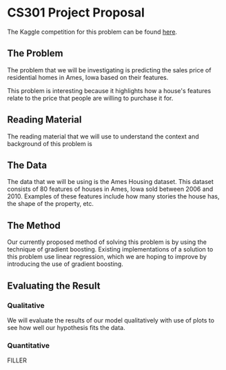 # CS301 Project Proposal
The Kaggle competition for this problem can be found [here](https://www.kaggle.com/competitions/house-prices-advanced-regression-techniques/overview).

## The Problem
The problem that we will be investigating is predicting the sales price of residential homes in Ames, Iowa based on their features. 

This problem is interesting because it highlights how a house's features relate to the price that people are willing to purchase it for.

## Reading Material
The reading material that we will use to understand the context and background of this problem is 

## The Data
The data that we will be using is the Ames Housing dataset. This dataset consists of 80 features of houses in Ames, Iowa sold between 2006 and 2010. Examples of these features include how many stories the house has, the shape of the property, etc.

## The Method
Our currently proposed method of solving this problem is by using the technique of gradient boosting. Existing implementations of a solution to this problem use linear regression, which we are hoping to improve by introducing the use of gradient boosting.

## Evaluating the Result

### Qualitative
We will evaluate the results of our model qualitatively with use of plots to see how well our hypothesis fits the data.

### Quantitative
FILLER
